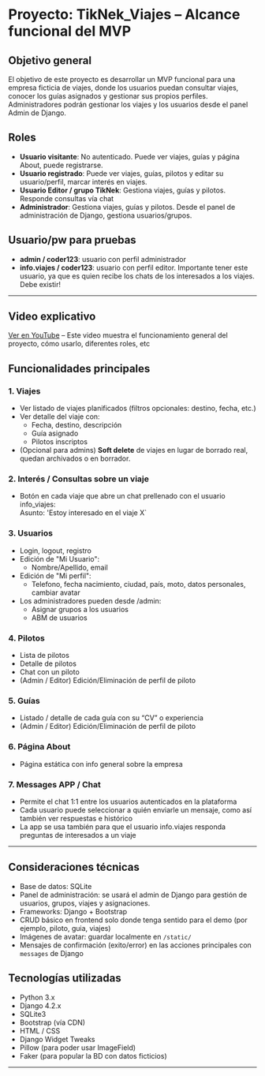 # Proyecto: TikNek_Viajes – Alcance funcional del MVP

## Objetivo general
El objetivo de este proyecto es desarrollar un MVP funcional para una empresa ficticia de viajes, donde los usuarios puedan consultar viajes, conocer los guías asignados y gestionar sus propios perfiles. Administradores podrán gestionar los viajes y los usuarios desde el panel Admin de Django.

## Roles

- **Usuario visitante**: No autenticado. Puede ver viajes, guías y página About, puede registrarse.
- **Usuario registrado**: Puede ver viajes, guías, pilotos y editar su usuario/perfil, marcar interés en viajes.
- **Usuario Editor / grupo TikNek**: Gestiona viajes, guías y pilotos. Responde consultas vía chat
- **Administrador**: Gestiona viajes, guías y pilotos. Desde el panel de administración de Django, gestiona usuarios/grupos.

## Usuario/pw para pruebas

- **admin / coder123**: usuario con perfil administrador
- **info.viajes / coder123**: usuario con perfil editor. Importante tener este usuario, ya que es quien recibe los chats de los interesados a los viajes. Debe existir!

---

## Video explicativo
[Ver en YouTube](https://youtu.be/YgW0i65BJqg) – Este video muestra el funcionamiento general del proyecto, cómo usarlo, diferentes roles, etc


## Funcionalidades principales

### 1. Viajes
- Ver listado de viajes planificados (filtros opcionales: destino, fecha, etc.)
- Ver detalle del viaje con:
  - Fecha, destino, descripción
  - Guía asignado
  - Pilotos inscriptos
- (Opcional para admins) **Soft delete** de viajes en lugar de borrado real, quedan archivados o en borrador.

### 2. Interés / Consultas sobre un viaje
- Botón en cada viaje que abre un chat prellenado con el usuario info_viajes:  
  Asunto: 'Estoy interesado en el viaje X`

### 3. Usuarios
- Login, logout, registro
- Edición de "Mi Usuario":
  - Nombre/Apellido, email
- Edición de "Mi perfil":
  - Telefono, fecha nacimiento, ciudad, país, moto, datos personales, cambiar avatar
- Los administradores pueden desde /admin:
  - Asignar grupos a los usuarios
  - ABM de usuarios

### 4. Pilotos
- Lista de pilotos
- Detalle de pilotos
- Chat con un piloto
- (Admin / Editor) Edición/Eliminación de perfil de piloto


### 5. Guías
- Listado / detalle de cada guía con su “CV” o experiencia
- (Admin / Editor) Edición/Eliminación de perfil de piloto


### 6. Página About
- Página estática con info general sobre la empresa

### 7. Messages APP / Chat
- Permite el chat 1:1 entre los usuarios autenticados en la plataforma
- Cada usuario puede seleccionar a quién enviarle un mensaje, como así también ver respuestas e histórico
- La app se usa también para que el usuario info.viajes responda preguntas de interesados a un viaje

---

## Consideraciones técnicas

- Base de datos: SQLite
- Panel de administración: se usará el admin de Django para gestión de usuarios, grupos, viajes y asignaciones.
- Frameworks: Django + Bootstrap
- CRUD básico en frontend solo donde tenga sentido para el demo (por ejemplo, piloto, guia, viajes)
- Imágenes de avatar: guardar localmente en `/static/`
- Mensajes de confirmación (exito/error) en las acciones principales con `messages` de Django


## Tecnologías utilizadas

- Python 3.x
- Django 4.2.x
- SQLite3
- Bootstrap (vía CDN)
- HTML / CSS
- Django Widget Tweaks
- Pillow (para poder usar ImageField)
- Faker (para popular la BD con datos ficticios)

---
